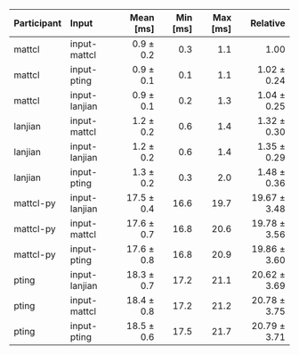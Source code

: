 | Participant | Input | Mean [ms] | Min [ms] | Max [ms] | Relative |
|:---|:---|---:|---:|---:|---:|
| mattcl | input-mattcl | 0.9 ± 0.2 | 0.3 | 1.1 | 1.00 |
| mattcl | input-pting | 0.9 ± 0.1 | 0.1 | 1.1 | 1.02 ± 0.24 |
| mattcl | input-lanjian | 0.9 ± 0.1 | 0.2 | 1.3 | 1.04 ± 0.25 |
| lanjian | input-mattcl | 1.2 ± 0.2 | 0.6 | 1.4 | 1.32 ± 0.30 |
| lanjian | input-lanjian | 1.2 ± 0.2 | 0.6 | 1.4 | 1.35 ± 0.29 |
| lanjian | input-pting | 1.3 ± 0.2 | 0.3 | 2.0 | 1.48 ± 0.36 |
| mattcl-py | input-lanjian | 17.5 ± 0.4 | 16.6 | 19.7 | 19.67 ± 3.48 |
| mattcl-py | input-mattcl | 17.6 ± 0.7 | 16.8 | 20.6 | 19.78 ± 3.56 |
| mattcl-py | input-pting | 17.6 ± 0.8 | 16.8 | 20.9 | 19.86 ± 3.60 |
| pting | input-lanjian | 18.3 ± 0.7 | 17.2 | 21.1 | 20.62 ± 3.69 |
| pting | input-mattcl | 18.4 ± 0.8 | 17.2 | 21.2 | 20.78 ± 3.75 |
| pting | input-pting | 18.5 ± 0.6 | 17.5 | 21.7 | 20.79 ± 3.71 |
